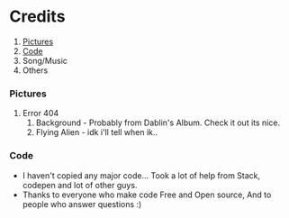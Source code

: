 # Credits

1. [Pictures](#Pictures)
2. [Code](#Code)
3. Song/Music
4. Others

### Pictures
  1. Error 404
     1. Background - Probably from Dablin's Album. Check it out its nice.
     2. Flying Alien - idk i'll tell when ik..

### Code
 - I haven't copied any major code... Took a lot of help from Stack, codepen and lot of other guys.
 - Thanks to everyone who make code Free and Open source, And to people who answer questions :)
